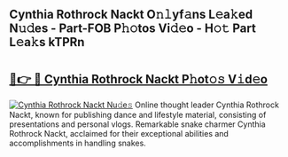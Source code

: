 ## Cynthia Rothrock Nackt O𝚗𝚕yf𝚊ns L𝚎a𝚔ed N𝚞𝚍es - Part-FOB P𝚑𝚘tos Vi𝚍𝚎o - H𝚘𝚝 Part L𝚎a𝚔s kTPRn

# <h2><a href="http://kfdio3.oniu.top/?m=Cynthia+Rothrock+Nackt">🔗👉 🔴 Cynthia Rothrock Nackt P𝚑ot𝚘𝚜 V𝚒d𝚎o</a></h2>

[![Cynthia Rothrock Nackt Nu𝚍e𝚜](https://i.imgur.com/0qMVB7G.gif)](http://kfdio3.oniu.top/?m=Cynthia+Rothrock+Nackt)
Online thought leader Cynthia Rothrock Nackt, known for publishing dance and lifestyle material, consisting of presentations and personal vlogs. Remarkable snake charmer Cynthia Rothrock Nackt, acclaimed for their exceptional abilities and accomplishments in handling snakes.  
